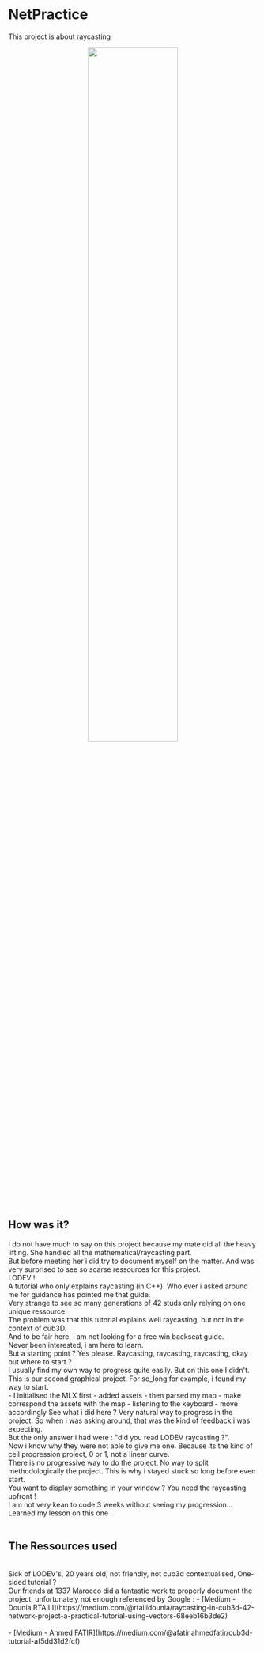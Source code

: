 # NetPractice

This project is about raycasting
<p align="center">
  <img src="https://raw.githubusercontent.com/AmYre/my42/wolf.jpg" width="60%"/>
</p>

## How was it?

I do not have much to say on this project because my mate did all the heavy lifting. She handled all the mathematical/raycasting part.<br/>
But before meeting her i did try to document myself on the matter. And was very surprised to see so scarse ressources for this project.<br/>
LODEV !<br/>
A tutorial who only explains raycasting (in C++). Who ever i asked around me for guidance has pointed me that guide.<br/>
Very strange to see so many generations of 42 studs only relying on one unique ressource.<br/>
The problem was that this tutorial explains well raycasting, but not in the context of cub3D.<br/>
And to be fair here, i am not looking for a free win backseat guide.<br/>
Never been interested, i am here to learn.<br/>
But a starting point ? Yes please. Raycasting, raycasting, raycasting, okay but where to start ?<br/>
I usually find my own way to progress quite easily. But on this one I didn't.<br/>
This is our second graphical project. For so_long for example, i found my way to start.<br/>
	- I initialised the MLX first
	- added assets
	- then parsed my map
	- make correspond the assets with the map
	- listening to the keyboard
	- move accordingly
See what i did here ? Very natural way to progress in the project. So when i was asking around, that was the kind of feedback i was expecting.<br/>
But the only answer i had were : "did you read LODEV raycasting ?".<br/>
Now i know why they were not able to give me one. Because its the kind of ceil progression project, 0 or 1, not a linear curve.<br/>
There is no progressive way to do the project. No way to split methodologically the project. This is why i stayed stuck so long before even start.<br/>
You want to display something in your window ? You need the raycasting upfront !<br/>
I am not very kean to code 3 weeks without seeing my progression... Learned my lesson on this one<br/>
<br/>


## The Ressources used
<br/>
Sick of LODEV's, 20 years old, not friendly, not cub3d contextualised, One-sided tutorial ?<br/>
Our friends at 1337 Marocco did a fantastic work to properly document the project, unfortunately not enough referenced by Google :
-   [Medium - Dounia RTAILI](https://medium.com/@rtailidounia/raycasting-in-cub3d-42-network-project-a-practical-tutorial-using-vectors-68eeb16b3de2)<br/>
<br/>
-   [Medium - Ahmed FATIR](https://medium.com/@afatir.ahmedfatir/cub3d-tutorial-af5dd31d2fcf)<br/>
